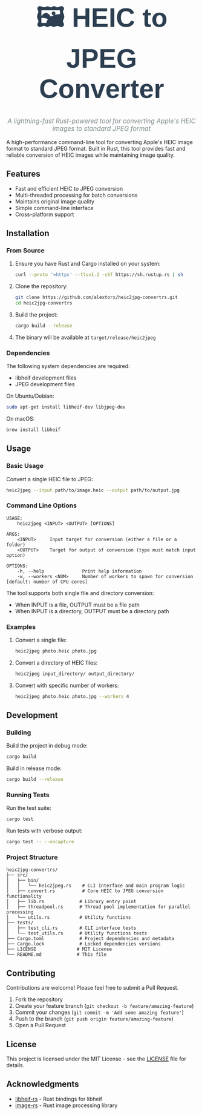 <div align="center">
  <h1 style="font-size: 5em; font-family: 'Arial', sans-serif; color: #2c3e50; margin-bottom: 0.5em;">
    🖼️ HEIC to JPEG Converter
  </h1>
  <p style="color: #7f8c8d; font-size: 1.2em; margin-top: 0;">
    <em>A lightning-fast Rust-powered tool for converting Apple's HEIC images to standard JPEG format</em>
  </p>
</div>


A high-performance command-line tool for converting Apple's HEIC image format to standard JPEG format. Built in Rust, this tool provides fast and reliable conversion of HEIC images while maintaining image quality.

## Features

- Fast and efficient HEIC to JPEG conversion
- Multi-threaded processing for batch conversions
- Maintains original image quality
- Simple command-line interface
- Cross-platform support

## Installation

### From Source

1. Ensure you have Rust and Cargo installed on your system:
   ```bash
   curl --proto '=https' --tlsv1.2 -sSf https://sh.rustup.rs | sh
   ```

2. Clone the repository:
   ```bash
   git clone https://github.com/alextorx/heic2jpg-convertrs.git
   cd heic2jpg-convertrs
   ```

3. Build the project:
   ```bash
   cargo build --release
   ```

4. The binary will be available at `target/release/heic2jpeg`

### Dependencies

The following system dependencies are required:

- libheif development files
- JPEG development files

On Ubuntu/Debian:
```bash
sudo apt-get install libheif-dev libjpeg-dev
```

On macOS:
```bash
brew install libheif
```

## Usage

### Basic Usage

Convert a single HEIC file to JPEG:
```bash
heic2jpeg --input path/to/image.heic --output path/to/output.jpg
```

### Command Line Options

```
USAGE:
    heic2jpeg <INPUT> <OUTPUT> [OPTIONS]

ARGS:
    <INPUT>     Input target for conversion (either a file or a folder)
    <OUTPUT>    Target for output of conversion (type must match input option)

OPTIONS:
    -h, --help              Print help information
    -w, --workers <NUM>     Number of workers to spawn for conversion [default: number of CPU cores]
```

The tool supports both single file and directory conversion:
- When INPUT is a file, OUTPUT must be a file path
- When INPUT is a directory, OUTPUT must be a directory path

### Examples

1. Convert a single file:
   ```bash
   heic2jpeg photo.heic photo.jpg
   ```

2. Convert a directory of HEIC files:
   ```bash
   heic2jpeg input_directory/ output_directory/
   ```

3. Convert with specific number of workers:
   ```bash
   heic2jpeg photo.heic photo.jpg --workers 4
   ```

## Development

### Building

Build the project in debug mode:
```bash
cargo build
```

Build in release mode:
```bash
cargo build --release
```

### Running Tests

Run the test suite:
```bash
cargo test
```

Run tests with verbose output:
```bash
cargo test -- --nocapture
```

### Project Structure

```
heic2jpg-convertrs/
├── src/
│   ├── bin/
│   │   └── heic2jpeg.rs    # CLI interface and main program logic
│   ├── convert.rs          # Core HEIC to JPEG conversion functionality
│   ├── lib.rs             # Library entry point
│   ├── threadpool.rs      # Thread pool implementation for parallel processing
│   └── utils.rs           # Utility functions
├── tests/
│   ├── test_cli.rs        # CLI interface tests
│   └── test_utils.rs      # Utility functions tests
├── Cargo.toml             # Project dependencies and metadata
├── Cargo.lock             # Locked dependencies versions
├── LICENSE               # MIT License
└── README.md             # This file
```

## Contributing

Contributions are welcome! Please feel free to submit a Pull Request.

1. Fork the repository
2. Create your feature branch (`git checkout -b feature/amazing-feature`)
3. Commit your changes (`git commit -m 'Add some amazing feature'`)
4. Push to the branch (`git push origin feature/amazing-feature`)
5. Open a Pull Request

## License

This project is licensed under the MIT License - see the [LICENSE](LICENSE) file for details.

## Acknowledgments

- [libheif-rs](https://github.com/Cykooz/libheif-rs) - Rust bindings for libheif
- [image-rs](https://github.com/image-rs/image) - Rust image processing library
